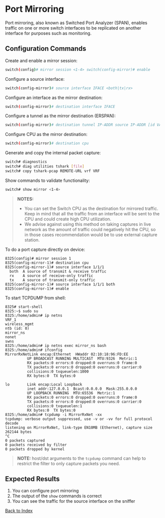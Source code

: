 
# Port Mirroring 

Port mirroring, also known as Switched Port Analyzer (SPAN), enables traffic on one or more switch interfaces to be replicated on another interface for purposes such as monitoring. 

## Configuration Commands

Create and enable a mirror session: 

```bash
switch(config)# mirror session <1-4> switch(config-mirror)# enable
```

Configure a source interface:

```bash
switch(config-mirror)# source interface IFACE <both|tx|rx>
```

Configure an interface as the mirror destination:

```bash
switch(config-mirror)# destination interface IFACE 
```

Configure a tunnel as the mirror destination (ERSPAN): 

```bash
switch(config-mirror)# destination tunnel IP-ADDR source IP-ADDR [id VALUE> [vrf VRF]
```

Configure CPU as the mirror destination:

```bash 
switch(config-mirror)# destination cpu
```

Generate and copy the internal packet capture: 

```bash
switch# diagnostics
switch# diag utilities tshark [file]
switch# copy tshark-pcap REMOTE-URL vrf VRF
```

Show commands to validate functionality:  

```bash
switch# show mirror <1-4>
```
 
> **NOTES:**
> * You can set the Switch CPU as the destination for mirrored traffic. Keep in mind that all the traffic from an  interface will be sent to the CPU and could create high CPU utilization. 
> * We advise against using this method on taking captures in live network as the amount of traffic could negatively hit the CPU, so in those cases recommendation would be to use external capture station.

To do a port capture directly on device: 

```
8325(config)# mirror session 1
8325(config-mirror-1)# destination cpu
8325(config-mirror-1)# source interface 1/1/1
  both  A source of transmit & receive traffic
  rx    A source of receive-only traffic
  tx    A source of transmit-only traffic
8325(config-mirror-1)# source interface 1/1/1 both
8325(config-mirror-1)# enable
```

To start TCPDUMP from shell:

```
8325# start-shell
8325:~$ sudo su
8325:/home/admin# ip netns
VRF_1
wireless_mgmt
ntb (id: 0)
mirror_ns
nonet
swns
8325:/home/admin# ip netns exec mirror_ns bash
8325:/home/admin# ifconfig
MirrorRxNetLink encap:Ethernet  HWaddr 02:10:18:96:FD:EE
          UP BROADCAST RUNNING MULTICAST  MTU:9326  Metric:1
          RX packets:0 errors:0 dropped:0 overruns:0 frame:0
          TX packets:0 errors:0 dropped:0 overruns:0 carrier:0
          collisions:0 txqueuelen:1000
          RX bytes:0  TX bytes:0
 
lo        Link encap:Local Loopback
          inet addr:127.0.0.1  Bcast:0.0.0.0  Mask:255.0.0.0
          UP LOOPBACK RUNNING  MTU:65536  Metric:1
          RX packets:0 errors:0 dropped:0 overruns:0 frame:0
          TX packets:0 errors:0 dropped:0 overruns:0 carrier:0
          collisions:0 txqueuelen:1
          RX bytes:0  TX bytes:0
8325:/home/admin# tcpdump -i MirrorRxNet -xx
tcpdump: verbose output suppressed, use -v or -vv for full protocol decode
listening on MirrorRxNet, link-type EN10MB (Ethernet), capture size 262144 bytes
^C
0 packets captured
0 packets received by filter
0 packets dropped by kernel
```
 
> **NOTE:** host/dst arguments to the `tcpdump` command can help to restrict the filter to only capture packets you need.


## Expected Results 

1. You can configure port mirroring
2. The output of the `show` commands is correct
3. You can see the traffic for the source interface on the sniffer 


[Back to Index](index_aruba.md)